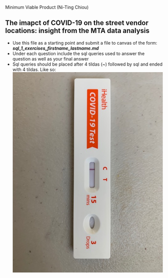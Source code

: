 Minimum Viable Product (Ni-Ting Chiou)

##  The imapct of COVID-19 on the street vendor locations: insight from the MTA data analysis
* Use this file as a starting point and submit a file to canvas of the form: ***sql_1_exercises_firstname_lastname.md***
* Under each question include the sql queries used to answer the question as well as your final answer
* Sql queries should be placed after 4 tildas (~) followed by sql and ended with 4 tildas. Like so:
![alt text](https://github.com/chiouNT/Metis_EDA/blob/main/IMG_0673.jpg)
